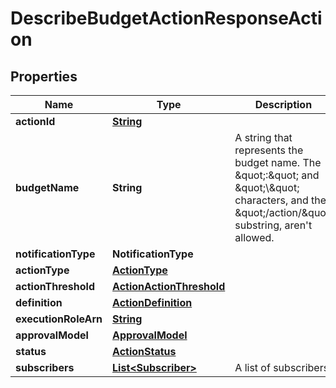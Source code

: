 

# DescribeBudgetActionResponseAction


## Properties

| Name | Type | Description | Notes |
|------------ | ------------- | ------------- | -------------|
|**actionId** | [**String**](String.md) |  |  |
|**budgetName** | **String** |  A string that represents the budget name. The \&quot;:\&quot; and \&quot;\\\&quot; characters, and the \&quot;/action/\&quot; substring, aren&#39;t allowed. |  |
|**notificationType** | **NotificationType** |  |  |
|**actionType** | [**ActionType**](ActionType.md) |  |  |
|**actionThreshold** | [**ActionActionThreshold**](ActionActionThreshold.md) |  |  |
|**definition** | [**ActionDefinition**](ActionDefinition.md) |  |  |
|**executionRoleArn** | [**String**](String.md) |  |  |
|**approvalModel** | [**ApprovalModel**](ApprovalModel.md) |  |  |
|**status** | [**ActionStatus**](ActionStatus.md) |  |  |
|**subscribers** | [**List&lt;Subscriber&gt;**](Subscriber.md) |  A list of subscribers. |  |




